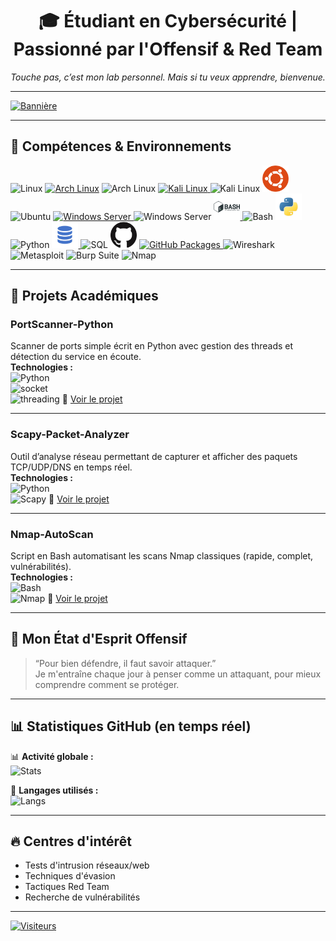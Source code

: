 <div align="center">
  <h1>🎓 Étudiant en Cybersécurité | Passionné par l'Offensif & Red Team</h1>
  <p><em>Touche pas, c’est mon lab personnel. Mais si tu veux apprendre, bienvenue.</em></p>
</div>

---

[![Bannière](https://user-images.githubusercontent.com/79813703/224882534-09d61d4f-f019-45af-819c-918c8a1d3b83.gif)](https://github.com/ilyass-moussa) 

---

## 🔧 Compétences & Environnements

![Linux](https://img.shields.io/badge/-Linux-FCC624?logo=linux&logoColor=black)
<a href="https://www.archlinux.org/"><img alt="Arch Linux" title="Arch Linux" src="https://github.com/cheesits456/cheesits456/raw/master/icons/arch.png" height="42"></a>
![Arch Linux](https://img.shields.io/badge/-Arch_Linux-1793D1?logo=arch-linux&logoColor=white)
<a href="https://www.kali.org/">
  <img alt="Kali Linux" title="Kali Linux" src="https://upload.wikimedia.org/wikipedia/commons/2/2b/Kali-dragon-icon.svg" height="42">
</a>
![Kali Linux](https://img.shields.io/badge/-Kali_Linux-557C94?logo=kali-linux&logoColor=white)
<a href="https://ubuntu.com/"><img alt="Ubuntu" title="Ubuntu" src="https://raw.githubusercontent.com/github/explore/80688e429a7d4ef2fca1e82350fe8e3517d3494d/topics/ubuntu/ubuntu.png" height="42"></a>
![Ubuntu](https://img.shields.io/badge/-Ubuntu-E95420?logo=ubuntu&logoColor=white)
<a href="https://www.microsoft.com/en-us/windows-server">
  <img alt="Windows Server" title="Windows Server" src="https://upload.wikimedia.org/wikipedia/commons/3/3e/Windows_Server_logo.svg" height="42">
</a>
![Windows Server](https://img.shields.io/badge/-Windows_Server-0078D6?logo=windows&logoColor=white)
<a href="https://www.gnu.org/software/bash/">
  <img alt="Bash" title="Bash" src="https://raw.githubusercontent.com/github/explore/master/topics/bash/bash.png" height="42">
</a>
![Bash](https://img.shields.io/badge/-Bash-121011?logo=gnu-bash&logoColor=white)
<a href="https://www.python.org/">
  <img alt="Python" title="Python" src="https://raw.githubusercontent.com/github/explore/master/topics/python/python.png" height="42">
</a>
![Python](https://img.shields.io/badge/-Python-3776AB?logo=python&logoColor=white)
<a href="https://www.mysql.com/">
  <img alt="SQL" title="SQL" src="https://raw.githubusercontent.com/github/explore/master/topics/sql/sql.png" height="42">
</a>
![SQL](https://img.shields.io/badge/-SQL-4479A1?logo=mysql&logoColor=white)
<a href="https://github.com/"><img alt="GitHub" title="GitHub" src="https://raw.githubusercontent.com/github/explore/78df643247d429f6cc873026c0622819ad797942/topics/github/github.png" height="42"></a>
<a href="https://github.com/features/packages">
  <img alt="GitHub Packages" title="GitHub Packages" src="https://github.com/cheesits456/cheesits456/raw/master/icons/packages.png" height="42">
</a>
![Wireshark](https://img.shields.io/badge/-Wireshark-1679A7?logo=wireshark&logoColor=white)
![Metasploit](https://img.shields.io/badge/-Metasploit-FF0000?logo=metasploit&logoColor=white)
![Burp Suite](https://img.shields.io/badge/-Burp_Suite-F47C20?logo=burp-suite&logoColor=white)
![Nmap](https://img.shields.io/badge/-Nmap-4F5D95?logo=nmap&logoColor=white)

---

## 🚀 Projets Académiques 

### PortScanner-Python  
Scanner de ports simple écrit en Python avec gestion des threads et détection du service en écoute.  
**Technologies :**  
![Python](https://img.shields.io/badge/Python-3776AB)   
![socket](https://img.shields.io/badge/socket-5C94FB)   
![threading](https://img.shields.io/badge/threading-4B8F75) 
🔗 [Voir le projet](https://github.com/ilyass-moussa/PortScanner-Python)

---

### Scapy-Packet-Analyzer  
Outil d’analyse réseau permettant de capturer et afficher des paquets TCP/UDP/DNS en temps réel.  
**Technologies :**  
![Python](https://img.shields.io/badge/Python-3776AB)   
![Scapy](https://img.shields.io/badge/Scapy-3A8FCD) 
🔗 [Voir le projet](https://github.com/ilyass-moussa/Scapy-Packet-Analyzer)

---

### Nmap-AutoScan  
Script en Bash automatisant les scans Nmap classiques (rapide, complet, vulnérabilités).  
**Technologies :**  
![Bash](https://img.shields.io/badge/Bash-4EAA25)   
![Nmap](https://img.shields.io/badge/Nmap-4F5D95) 
🔗 [Voir le projet](https://github.com/ilyass-moussa/Nmap-AutoScan)

---

## 🧠 Mon État d'Esprit Offensif

> “Pour bien défendre, il faut savoir attaquer.”  
> Je m'entraîne chaque jour à penser comme un attaquant, pour mieux comprendre comment se protéger.

---

## 📊 Statistiques GitHub (en temps réel)

📊 **Activité globale :**  
![Stats](https://github-readme-stats.vercel.app/api?username=ilyass-moussa&show_icons=true&theme=dracula)

🧮 **Langages utilisés :**  
![Langs](https://github-readme-stats.vercel.app/api/top-langs/?username=ilyass-moussa&theme=dracula)

---

## 🔥 Centres d'intérêt 
- Tests d'intrusion réseaux/web  
- Techniques d'évasion  
- Tactiques Red Team  
- Recherche de vulnérabilités  

---



[![Visiteurs](https://visitor-badge.laobi.icu/badge?page_id=ilyass-moussa.ilyass-moussa)](https://github.com/ilyass-moussa)
